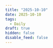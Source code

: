 ```yaml
---
title: "2025-10-10"
date: 2025-10-10
tags:
  - Daily
draft: true
hidden: false
disable_feed: false
---
```


